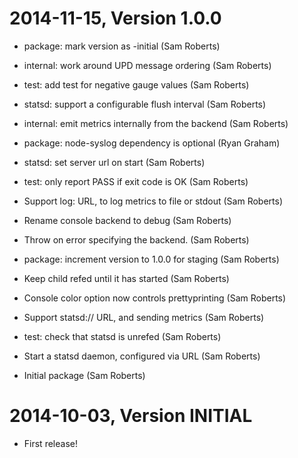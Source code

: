 2014-11-15, Version 1.0.0
=========================

 * package: mark version as -initial (Sam Roberts)

 * internal: work around UPD message ordering (Sam Roberts)

 * test: add test for negative gauge values (Sam Roberts)

 * statsd: support a configurable flush interval (Sam Roberts)

 * internal: emit metrics internally from the backend (Sam Roberts)

 * package: node-syslog dependency is optional (Ryan Graham)

 * statsd: set server url on start (Sam Roberts)

 * test: only report PASS if exit code is OK (Sam Roberts)

 * Support log: URL, to log metrics to file or stdout (Sam Roberts)

 * Rename console backend to debug (Sam Roberts)

 * Throw on error specifying the backend. (Sam Roberts)

 * package: increment version to 1.0.0 for staging (Sam Roberts)

 * Keep child refed until it has started (Sam Roberts)

 * Console color option now controls prettyprinting (Sam Roberts)

 * Support statsd:// URL, and sending metrics (Sam Roberts)

 * test: check that statsd is unrefed (Sam Roberts)

 * Start a statsd daemon, configured via URL (Sam Roberts)

 * Initial package (Sam Roberts)


2014-10-03, Version INITIAL
===========================

 * First release!
